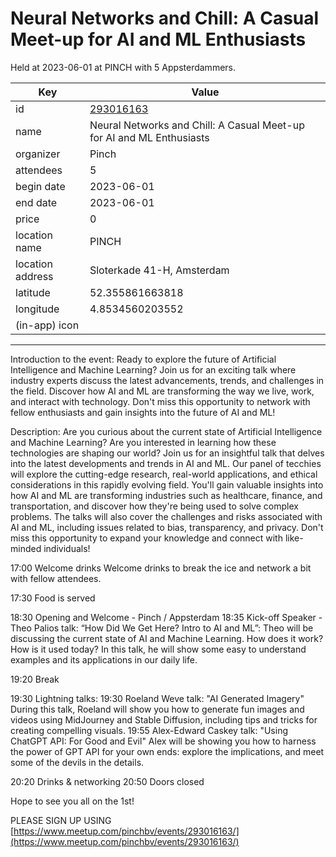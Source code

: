 # Neural Networks and Chill: A Casual Meet-up for AI and ML Enthusiasts
Held at 2023-06-01 at PINCH with 5 Appsterdammers.
        
|Key|Value
|---|---|
|id|[293016163](https://www.meetup.com/appsterdam/events/293016163/)|
|name|Neural Networks and Chill: A Casual Meet-up for AI and ML Enthusiasts|
|organizer|Pinch|
|attendees|5|
|begin date|2023-06-01|
|end date|2023-06-01|
|price|0|
|location name|PINCH|
|location address|Sloterkade 41-H, Amsterdam|
|latitude|52.355861663818|
|longitude|4.8534560203552|
|(in-app) icon||

---

Introduction to the event:
Ready to explore the future of Artificial Intelligence and Machine Learning? Join us for an exciting talk where industry experts discuss the latest advancements, trends, and challenges in the field. Discover how AI and ML are transforming the way we live, work, and interact with technology. Don't miss this opportunity to network with fellow enthusiasts and gain insights into the future of AI and ML!

Description:
Are you curious about the current state of Artificial Intelligence and Machine Learning? Are you interested in learning how these technologies are shaping our world? Join us for an insightful talk that delves into the latest developments and trends in AI and ML. Our panel of tecchies will explore the cutting-edge research, real-world applications, and ethical considerations in this rapidly evolving field. You'll gain valuable insights into how AI and ML are transforming industries such as healthcare, finance, and transportation, and discover how they're being used to solve complex problems. The talks will also cover the challenges and risks associated with AI and ML, including issues related to bias, transparency, and privacy. Don't miss this opportunity to expand your knowledge and connect with like-minded individuals!

17:00 Welcome drinks
Welcome drinks to break the ice and network a bit with fellow attendees.

17:30 Food is served

18:30 Opening and Welcome - Pinch / Appsterdam
18:35 Kick-off Speaker - Theo Palios talk: “How Did We Get Here? Intro to AI and ML”:
Theo will be discussing the current state of AI and Machine Learning. How does it work? How is it used today? In this talk, he will show some easy to understand examples and its applications in our daily life.

19:20 Break

19:30 Lightning talks:
19:30 Roeland Weve talk: "AI Generated Imagery"
During this talk, Roeland will show you how to generate fun images and videos using MidJourney and Stable Diffusion, including tips and tricks for creating compelling visuals.
19:55 Alex-Edward Caskey talk: "Using ChatGPT API: For Good and Evil"
Alex will be showing you how to harness the power of GPT API for your own ends: explore the implications, and meet some of the devils in the details.

20:20 Drinks & networking
20:50 Doors closed

Hope to see you all on the 1st!

PLEASE SIGN UP USING [https://www.meetup.com/pinchbv/events/293016163/](https://www.meetup.com/pinchbv/events/293016163/) 
